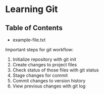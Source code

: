 # Learning Git

## Table of Contents
- example-file.txt

Important steps for git workflow:
1. Initialize repository with git init
2. Create changes to project files 
3. Check status of those files with git status
4. Stage changes for commit 
5. Commit changes to version history
6. View previous changes with git log 